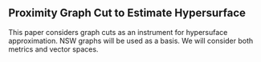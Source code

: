 ## Proximity Graph Cut to Estimate Hypersurface ##

This paper considers graph cuts as an instrument for hypersuface approximation. NSW graphs will be used as a basis. We will consider both metrics and vector spaces.
